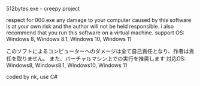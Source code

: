 512bytes.exe - creepy project

respect for 000.exe
any damage to your computer caused by this software is at your own risk and the author will not be held responsible.
i also recommend that you run this software on a virtual machine.
support OS: Windows 8, Windows 8.1, Windows 10, Windows 11

このソフトによるコンピューターへのダメージは全て自己責任となり、作者は責任を取りません。
また、バーチャルマシン上での実行を推奨します
対応OS: Windows8, Windows8.1, Windows10, Windows 11

coded by nk, use C#
